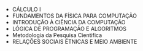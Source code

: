 * CÁLCULO I	
* FUNDAMENTOS DA FÍSICA PARA COMPUTAÇÃO	
* INTRODUÇÃO À CIÊNCIA DA COMPUTAÇÃO	
* LÓGICA DE PROGRAMAÇÃO E ALGORITMOS	
* Metodologia da Pesquisa Cientifica	
* RELAÇÕES SOCIAIS ÉTNICAS E MEIO AMBIENTE 	

